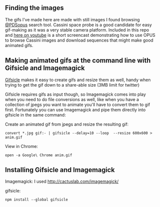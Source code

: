 ## Finding the images

The gifs I've made here are made with still images I found browsing [@PDSopus](https://tools.pds-rings.seti.org/opus) search tool. Cassini space probe is a good candidate for easy gif-making as it was a very stable camera platform. Included in this repo and [here on youtube](https://youtu.be/b9yFG8vMS8M) is a short screencast demonstrating how to use OPUS to browse Cassini images and download sequences that might make good animated gifs.

## Making animated gifs at the command line with Gifsicle and Imagemagick

[Gifsicle](https://www.lcdf.org/gifsicle/) makes it easy to create gifs and resize them as well, handy when trying to get the gif down to a share-able size (3MB limit for twitter)

Gifsicle requires gifs as input though, so Imagemagick comes into play when you need to do file conversions as well, like when you have a collection of jpegs you want to animate you'll have to convert them to gif first. Fortunately you can use Imagemagick and pipe them directly into gifsicle in the same command:

Create an animated gif from jpegs and resize the resulting gif:

	convert *.jpg gif:- | gifsicle --delay=10 --loop  --resize 600x600 > anim.gif

View in Chrome:

	open -a Google\ Chrome anim.gif


## Installing Gifsicle and Imagemagick

Imagemagick:
I used http://cactuslab.com/imagemagick/

gifsicle:

	npm install --global gifsicle
